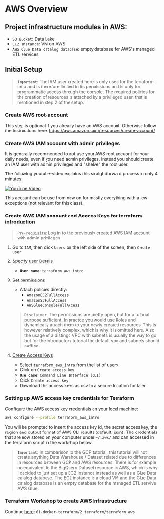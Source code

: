 # AWS Overview

## Project infrastructure modules in AWS:
- `S3 Bucket`: Data Lake
- `EC2 Instance`: VM on AWS
- `AWS Glue Data catalog database`: empty database for AWS's managed ETL services


## Initial Setup

> **`Important`**: The IAM user created here is only used for the terraform intro and is therefore limited in its permissions and is only for programmatic access through the console. The required policies for the creation of resources is attached by a privileged user, that is mentioned in step 2 of the setup.

### Create AWS root-account
This step is optional if you already have an AWS account. Otherwise follow the instructions here: https://aws.amazon.com/resources/create-account/

### Create AWS IAM account with admin privileges 

It is generally recommended to not use your AWS root accuont for your daily needs, even if you need admin privileges. Instead you should create an IAM user with admin privileges and "shelve" the root user. 

The following youtube-video explains this straightforward process in only 4 minutes:

[![YouTube Video](https://img.youtube.com/vi/b6sT5JgWAss/0.jpg)](https://www.youtube.com/watch?v=b6sT5JgWAss)

This account can be use from now on for mostly everything with a few exceptions (not relevant for this class).


### Create AWS IAM account and Access Keys for terraform introduction

> `Pre-requisite`: Log in to the previously created AWS IAM account with admin privileges.

1. Go to `IAM`, then click `Users` on the left side of the screen, then `Create user`
2. <u>Specify user Details</u>
    - **`User name`**: `terraform_aws_intro`
3. <u>Set permissions</u>   
    - Attach policies directly:
      - `AmazonEC2FullAccess`
      - `AmazonS3FullAccess`
      - `AWSGlueConsoleFullAccess`
    
    > `Disclaimer`: The permissions are pretty open, but for a tutorial purpose sufficient. In practce you would use Roles and dynamically attach them to your newly created resources. This is however relatively complex, which is why it is omitted here. Also the usage of a distingc VPC with subnets is usually the way to go but for the introductory tutorial the default vpc and subnets should suffice.
4. <u>Create Access Keys</u>
   - Select `terraform_aws_intro` from the list of users
   - Click on `Create access key`
   - **`Use case`**: `Command Line Interface (CLI)`
   - Click `Create access key`
   - Download the access keys as csv to a secure location for later

### Setting up AWS access key credentials for Terraform

Configure the AWS access key credentials on your local machine:
```bash
aws configure --profile terraform_aws_intro
```
You will be prompted to insert the access key id, the secret access key, the region and output format of AWS CLI results (default: json). The credentials that are now stored on your computer under `~/.aws/` and can accessed in the terraform script in the workshop below.


> **`Important`**: In comparison to the GCP tutorial, this tutorial will not create anything Data Warehouse / Dataset related due to differences in resources between GCP and AWS resources. There is for example no equivalent to the BigQuery Dataset resource in AWS, which is why I decided to just set up a EC2 instance instead as well as a Glue Data catalog database. The EC2 instance is a cloud VM and the Glue Data catalog database is an empty database for the managed ETL servive AWS Glue.

### Terraform Workshop to create AWS Infrastructure
Continue [here](./terraform_aws/): `01-docker-terraform/2_terraform/terraform_aws`